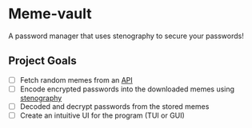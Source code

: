 # Meme-vault

A password manager that uses stenography to secure your
passwords!


## Project Goals

- [ ] Fetch random memes from an [API](https://github.com/D3vd/Meme_Api)
- [ ] Encode encrypted passwords into the downloaded memes
      using [stenography](https://github.com/steganogram/stegano-rs/tree/main)
- [ ] Decoded and decrypt passwords from the stored memes
- [ ] Create an intuitive UI for the program (TUI or GUI)
